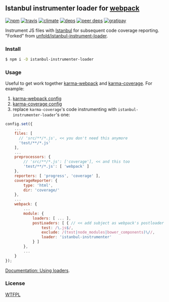 ## Istanbul instrumenter loader for [webpack](https://webpack.github.io/)

[![npm](http://img.shields.io/npm/v/istanbul-instrumenter-loader.svg?style=flat-square)](https://www.npmjs.org/package/istanbul-instrumenter-loader)
[![travis](http://img.shields.io/travis/deepsweet/istanbul-instrumenter-loader.svg?style=flat-square)](https://travis-ci.org/deepsweet/istanbul-instrumenter-loader)
[![climate](http://img.shields.io/codeclimate/github/deepsweet/istanbul-instrumenter-loader.svg?style=flat-square)](https://codeclimate.com/github/deepsweet/istanbul-instrumenter-loader/code)
[![deps](http://img.shields.io/david/deepsweet/istanbul-instrumenter-loader.svg?style=flat-square)](https://david-dm.org/deepsweet/istanbul-instrumenter-loader#info=dependencies)
[![peer deps](http://img.shields.io/david/peer/deepsweet/istanbul-instrumenter-loader.svg?style=flat-square)](https://david-dm.org/deepsweet/istanbul-instrumenter-loader#info=peerDependencies)
[![gratipay](http://img.shields.io/gratipay/deepsweet.svg?style=flat-square)](https://gratipay.com/deepsweet/)

Instrument JS files with [Istanbul](https://github.com/gotwarlost/istanbul) for subsequent code coverage reporting.<br/>
"Forked" from [unfold/istanbul-instrument-loader](https://github.com/unfold/istanbul-instrument-loader).

### Install

```sh
$ npm i -D istanbul-instrumenter-loader
```

### Usage

Useful to get work together [karma-webpack](https://github.com/webpack/karma-webpack) and [karma-coverage](https://github.com/karma-runner/karma-coverage). For example:

1. [karma-webpack config](https://github.com/webpack/karma-webpack#karma-webpack)
2. [karma-coverage config](https://github.com/karma-runner/karma-coverage#configuration)
3. replace `karma-coverage`'s code instrumenting with `istanbul-instrumenter-loader`'s one:

```javascript
config.set({
    ...
    files: [
      // 'src/**/*.js', << you don't need this anymore
      'test/**/*.js'
    ],
    ...
    preprocessors: {
        // 'src/**/*.js': ['coverage'], << and this too
        'test/**/*.js': [ 'webpack' ]
    },
    reporters: [ 'progress', 'coverage' ],
    coverageReporter: {
        type: 'html',
        dir: 'coverage/'
    },
    ...
    webpack: {
        ...
        module: {
            loaders: [ ... ],
            postLoaders: [ { // << add subject as webpack's postloader
                test: /\.js$/,
                exclude: /(test|node_modules|bower_components)\//,
                loader: 'istanbul-instrumenter'
            } ]
        },
        ...
    }
});
```

[Documentation: Using loaders](https://webpack.github.io/docs/using-loaders.html).

### License
[WTFPL](http://www.wtfpl.net/wp-content/uploads/2012/12/wtfpl-strip.jpg)
